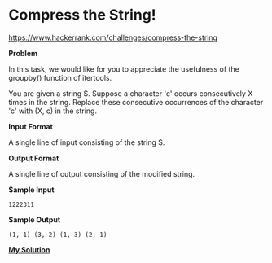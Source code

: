 # Compress the String!

https://www.hackerrank.com/challenges/compress-the-string

**Problem**

In this task, we would like for you to appreciate the usefulness of the groupby() function of itertools.  

You are given a string S. Suppose a character 'c' occurs consecutively X times in the string. Replace these consecutive occurrences of the character 'c' with (X, c) in the string.  

**Input Format**

A single line of input consisting of the string S.

**Output Format**

A single line of output consisting of the modified string.

**Sample Input**

```
1222311
```

**Sample Output**

```
(1, 1) (3, 2) (1, 3) (2, 1)
```

[**My Solution**](answer.py)
